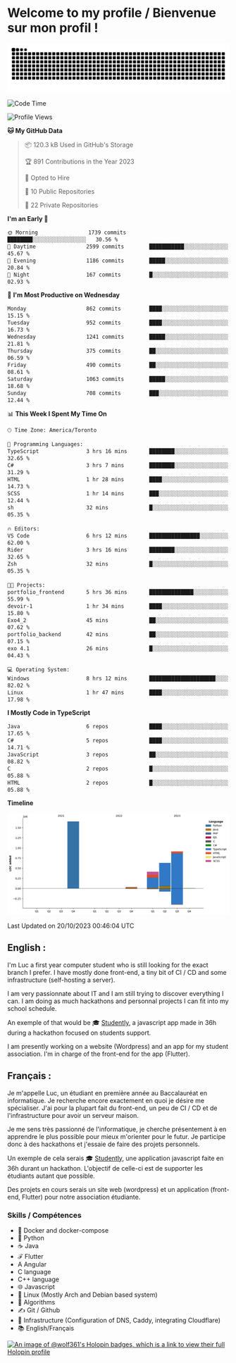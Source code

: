 # Welcome to my profile / Bienvenue sur mon profil !

![snake gif](https://github.com/wolf-361/wolf-361/blob/output/github-contribution-grid-snake.svg)

<!--START_SECTION:waka-->
![Code Time](http://img.shields.io/badge/Code%20Time-414%20hrs%2025%20mins-blue)

![Profile Views](http://img.shields.io/badge/Profile%20Views-0-blue)

**🐱 My GitHub Data** 

> 📦 120.3 kB Used in GitHub's Storage 
 > 
> 🏆 891 Contributions in the Year 2023
 > 
> 💼 Opted to Hire
 > 
> 📜 10 Public Repositories 
 > 
> 🔑 22 Private Repositories 
 > 
**I'm an Early 🐤** 

```text
🌞 Morning                1739 commits        ████████░░░░░░░░░░░░░░░░░   30.56 % 
🌆 Daytime                2599 commits        ███████████░░░░░░░░░░░░░░   45.67 % 
🌃 Evening                1186 commits        █████░░░░░░░░░░░░░░░░░░░░   20.84 % 
🌙 Night                  167 commits         █░░░░░░░░░░░░░░░░░░░░░░░░   02.93 % 
```
📅 **I'm Most Productive on Wednesday** 

```text
Monday                   862 commits         ████░░░░░░░░░░░░░░░░░░░░░   15.15 % 
Tuesday                  952 commits         ████░░░░░░░░░░░░░░░░░░░░░   16.73 % 
Wednesday                1241 commits        █████░░░░░░░░░░░░░░░░░░░░   21.81 % 
Thursday                 375 commits         ██░░░░░░░░░░░░░░░░░░░░░░░   06.59 % 
Friday                   490 commits         ██░░░░░░░░░░░░░░░░░░░░░░░   08.61 % 
Saturday                 1063 commits        █████░░░░░░░░░░░░░░░░░░░░   18.68 % 
Sunday                   708 commits         ███░░░░░░░░░░░░░░░░░░░░░░   12.44 % 
```


📊 **This Week I Spent My Time On** 

```text
🕑︎ Time Zone: America/Toronto

💬 Programming Languages: 
TypeScript               3 hrs 16 mins       ████████░░░░░░░░░░░░░░░░░   32.65 % 
C#                       3 hrs 7 mins        ████████░░░░░░░░░░░░░░░░░   31.29 % 
HTML                     1 hr 28 mins        ████░░░░░░░░░░░░░░░░░░░░░   14.73 % 
SCSS                     1 hr 14 mins        ███░░░░░░░░░░░░░░░░░░░░░░   12.44 % 
sh                       32 mins             █░░░░░░░░░░░░░░░░░░░░░░░░   05.35 % 

🔥 Editors: 
VS Code                  6 hrs 12 mins       ████████████████░░░░░░░░░   62.00 % 
Rider                    3 hrs 16 mins       ████████░░░░░░░░░░░░░░░░░   32.65 % 
Zsh                      32 mins             █░░░░░░░░░░░░░░░░░░░░░░░░   05.35 % 

🐱‍💻 Projects: 
portfolio_frontend       5 hrs 36 mins       ██████████████░░░░░░░░░░░   55.99 % 
devoir-1                 1 hr 34 mins        ████░░░░░░░░░░░░░░░░░░░░░   15.80 % 
Exo4_2                   45 mins             ██░░░░░░░░░░░░░░░░░░░░░░░   07.62 % 
portfolio_backend        42 mins             ██░░░░░░░░░░░░░░░░░░░░░░░   07.15 % 
exo 4.1                  26 mins             █░░░░░░░░░░░░░░░░░░░░░░░░   04.43 % 

💻 Operating System: 
Windows                  8 hrs 12 mins       █████████████████████░░░░   82.02 % 
Linux                    1 hr 47 mins        ████░░░░░░░░░░░░░░░░░░░░░   17.98 % 
```

**I Mostly Code in TypeScript** 

```text
Java                     6 repos             ████░░░░░░░░░░░░░░░░░░░░░   17.65 % 
C#                       5 repos             ████░░░░░░░░░░░░░░░░░░░░░   14.71 % 
JavaScript               3 repos             ██░░░░░░░░░░░░░░░░░░░░░░░   08.82 % 
C                        2 repos             █░░░░░░░░░░░░░░░░░░░░░░░░   05.88 % 
HTML                     2 repos             █░░░░░░░░░░░░░░░░░░░░░░░░   05.88 % 
```



**Timeline**

![Lines of Code chart](https://raw.githubusercontent.com/wolf-361/wolf-361/main/assets/bar_graph.png)


 Last Updated on 20/10/2023 00:46:04 UTC
<!--END_SECTION:waka-->

## English : 

I'm Luc a first year computer student who is still looking for the exact branch I prefer. I have mostly done front-end, a tiny bit of CI / CD and some infrastructure (self-hosting a server).

I am very passionnate about IT and I am still trying to discover everything I can. I am doing as much hackathons and personnal projects I can fit into my school schedule.

An exemple of that would be 🎓 [Studently](https://github.com/wolf-361/Studently-CodeJam12), a javascript app made in 36h during a hackathon focused on students support.

I am presently working on a website (Wordpress) and an app for my student association. I'm in charge of the front-end for the app (Flutter).

## Français :

Je m'appelle Luc, un étudiant en première année au Baccalauréat en informatique. Je recherche encore exactement en quoi je désire me spécialiser. J'ai pour la plupart fait du front-end, un peu de CI / CD et de l'infrastructure pour avoir un serveur maison.

Je me sens très passionné de l'informatique, je cherche présentement à en apprendre le plus possible pour mieux m'orienter pour le futur. Je participe donc à des hackathons et j'essaie de faire des projets personnels.

Un exemple de cela serais 🎓 [Studently](https://github.com/wolf-361/Studently-CodeJam12), une application javascript faite en 36h durant un hackathon. L'objectif de celle-ci est de supporter les étudiants autant que possible.

Des projets en cours serais un site web (wordpress) et un application (front-end, Flutter) pour notre association étudiante.

###  Skills / Compétences

* 🐋 Docker and docker-compose
* 🐍 Python
* ☕ Java
* ℱ Flutter
* A Angular
* C language
* C++ language
* 🌐 Javascript
* 🐧 Linux (Mostly Arch and Debian based system)
* 🧩 Algorithms
* ✍️ Git / Github
* 📜 Infrastructure (Configuration of DNS, Caddy, integrating Cloudflare)
* 📚 English/Français

[![An image of @wolf361's Holopin badges, which is a link to view their full Holopin profile](https://holopin.me/wolf361)](https://holopin.io/@wolf361)


